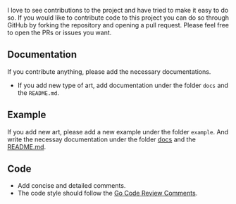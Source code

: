 I love to see contributions to the project and have tried to make it easy to do so. If you would like to contribute code to this project you can do so through GitHub by forking the repository and opening a pull request. Please feel free to open the PRs or issues you want.

## Documentation

If you contribute anything, please add the necessary documentations.

- If you add new type of art, add documentation under the folder `docs` and the `README.md`.

## Example

If you add new art, please add a new example under the folder `example`. And write the necessay documentation under the folder [docs](https://github.com/jdxyw/generativeart/tree/master/docs) and the [README.md](https://github.com/jdxyw/generativeart/blob/master/README.md).

## Code

- Add concise and detailed comments.
- The code style should follow the [Go Code Review Comments](https://code.google.com/p/go-wiki/wiki/CodeReviewComments).

